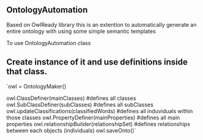 ## OntologyAutomation

Based on OwlReady library this is an extention to automatically generate an entire ontology with using some simple semantic templates

To use OntologyAutomation class

## Create instance of it and use definitions inside that class.

`owl = OntologyMaker()

owl.ClassDefiner(mainClasses) #defines all classes
owl.SubClassDefiner(subClasses) #defines all subClasses
owl.updateClassifications(classifiedWords) #defines all induviduals within those classes
owl.PropertyDefiner(mainProperties) #defines all main properties
owl.relationshipBuilder(relationshipSet)  #defines relationships between each objects (individuals)
owl.saveOnto()`
